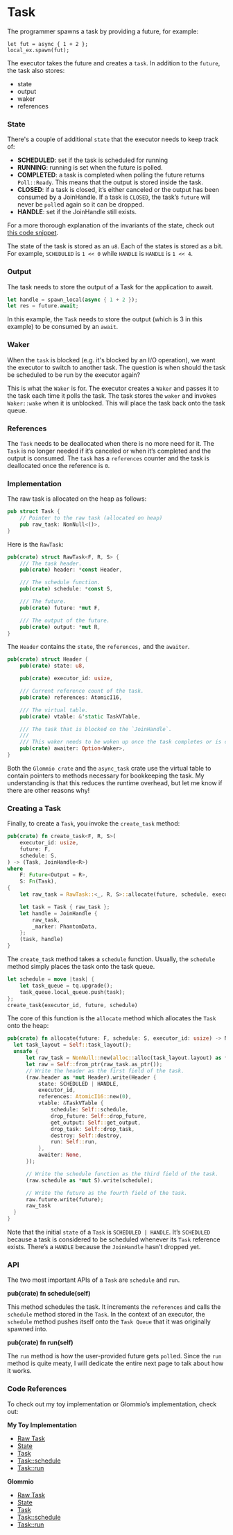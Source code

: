 # Task

The programmer spawns a task by providing a future, for example:

```
let fut = async { 1 + 2 };
local_ex.spawn(fut);
```

The executor takes the future and creates a `task`. In addition to the `future`, the task also stores:
- state
- output
- waker
- references

### **State**

There's a couple of additional `state` that the executor needs to keep
track of:

- **SCHEDULED**: set if the task is scheduled for running
- **RUNNING**: running is set when the future is polled.
- **COMPLETED**: a task is completed when polling the future returns `Poll::Ready`. This means that the output is stored inside the task.
- **CLOSED**: if a task is closed, it’s either canceled or the output has been consumed by a JoinHandle. If a task is `CLOSED`, the task’s `future` will never be `poll`ed again so it can be dropped.
- **HANDLE**: set if the JoinHandle still exists.

For a more thorough explanation of the invariants of the state, check out [this code snippet](https://github.com/DataDog/glommio/blob/d93c460c3def6b11a224892657a6a6a80edf6311/glommio/src/task/state.rs).

The state of the task is stored as an `u8`. Each of the states is stored as a bit. For example, `SCHEDULED` is `1 << 0` while `HANDLE` is `HANDLE` is `1 << 4`. 

### **Output**

The task needs to store the output of a Task for the application to await.

```rust
let handle = spawn_local(async { 1 + 2 });
let res = future.await;
```

In this example, the `Task` needs to store the output (which is 3 in this example) to be consumed by an `await`.

### **Waker**

When the `task` is blocked (e.g. it's blocked by an I/O operation), we want the executor to switch to another task.
The question is when should the task be scheduled to be run by the executor again?

This is what the `Waker` is for. The executor creates a `Waker` and passes it to the task each time it polls the task.
The task stores the `waker` and invokes `Waker::wake` when it is unblocked. This will place the task back onto the task queue.

### **References**

The `Task` needs to be deallocated when there is no more need for it. The `Task` is no longer needed if it’s canceled or when it’s completed and the output is consumed. The `task` has a `references` counter and the task is deallocated once the reference is `0`.


### Implementation

The raw task is allocated on the heap as follows:

```rust
pub struct Task {
    // Pointer to the raw task (allocated on heap)
    pub raw_task: NonNull<()>,
}
```

Here is the `RawTask`:

```rust
pub(crate) struct RawTask<F, R, S> {
    /// The task header.
    pub(crate) header: *const Header,

    /// The schedule function.
    pub(crate) schedule: *const S,

    /// The future.
    pub(crate) future: *mut F,

    /// The output of the future.
    pub(crate) output: *mut R,
}
```

The `Header` contains the `state`, the `references,` and the `awaiter`.

```rust
pub(crate) struct Header {
    pub(crate) state: u8,

    pub(crate) executor_id: usize,

    /// Current reference count of the task.
    pub(crate) references: AtomicI16,

    /// The virtual table.
    pub(crate) vtable: &'static TaskVTable,

    /// The task that is blocked on the `JoinHandle`.
    ///
    /// This waker needs to be woken up once the task completes or is closed.
    pub(crate) awaiter: Option<Waker>,
}
```

Both the `Glommio crate` and the `async_task` crate use the virtual table to contain pointers to methods necessary for bookkeeping the task. My understanding is that this reduces the runtime overhead, but let me know if there are other reasons why!

### Creating a Task

Finally, to create a `Task`, you invoke the `create_task` method:

```rust
pub(crate) fn create_task<F, R, S>(
    executor_id: usize,
    future: F,
    schedule: S,
) -> (Task, JoinHandle<R>)
where
    F: Future<Output = R>,
    S: Fn(Task),
{
    let raw_task = RawTask::<_, R, S>::allocate(future, schedule, executor_id);

    let task = Task { raw_task };
    let handle = JoinHandle {
        raw_task,
        _marker: PhantomData,
    };
    (task, handle)
}
```

The `create_task` method takes a `schedule` function. Usually, the `schedule` method simply places the task onto
the task queue.

```rust
let schedule = move |task| {
    let task_queue = tq.upgrade();
    task_queue.local_queue.push(task);
};
create_task(executor_id, future, schedule)
```

The core of this function is the `allocate` method which allocates the `Task` onto the heap:

```rust
pub(crate) fn allocate(future: F, schedule: S, executor_id: usize) -> NonNull<()> {
  let task_layout = Self::task_layout();
  unsafe {
      let raw_task = NonNull::new(alloc::alloc(task_layout.layout) as *mut ()).unwrap();
      let raw = Self::from_ptr(raw_task.as_ptr());
      // Write the header as the first field of the task.
      (raw.header as *mut Header).write(Header {
          state: SCHEDULED | HANDLE,
          executor_id,
          references: AtomicI16::new(0),
          vtable: &TaskVTable {
              schedule: Self::schedule,
              drop_future: Self::drop_future,
              get_output: Self::get_output,
              drop_task: Self::drop_task,
              destroy: Self::destroy,
              run: Self::run,
          },
          awaiter: None,
      });

      // Write the schedule function as the third field of the task.
      (raw.schedule as *mut S).write(schedule);

      // Write the future as the fourth field of the task.
      raw.future.write(future);
      raw_task
  }
}
```

Note that the initial `state` of a `Task` is `SCHEDULED | HANDLE`. It’s `SCHEDULED` because a task is considered to be scheduled whenever its `Task` reference exists. There’s a `HANDLE` because the `JoinHandle` hasn’t dropped yet.

### API

The two most important APIs of a `Task` are `schedule` and `run`.

**pub(crate) fn schedule(self)**

This method schedules the task. It increments the `references` and calls the `schedule` method stored in the `Task`. In the context of an executor, the `schedule` method pushes itself onto the `Task Queue` that it was originally spawned into.

**pub(crate) fn run(self)**

The `run` method is how the user-provided future gets `poll`ed. Since the `run` method is quite meaty, I will dedicate the entire next page to talk about how it works.

### Code References

To check out my toy implementation or Glommio’s implementation, check out:

**My Toy Implementation**

- [Raw Task](https://github.com/brianshih1/mini-async-runtime/blob/7025a02d91f19e258d69e966f8dfc98eeeed4ecc/src/task/raw.rs#L39)
- [State](https://github.com/brianshih1/mini-async-runtime/blob/7025a02d91f19e258d69e966f8dfc98eeeed4ecc/src/task/state.rs)
- [Task](https://github.com/brianshih1/mini-async-runtime/blob/7025a02d91f19e258d69e966f8dfc98eeeed4ecc/src/task/task.rs#L6)
- [Task::schedule](https://github.com/brianshih1/mini-async-runtime/blob/7025a02d91f19e258d69e966f8dfc98eeeed4ecc/src/task/task.rs#L12)
- [Task::run](https://github.com/brianshih1/mini-async-runtime/blob/7025a02d91f19e258d69e966f8dfc98eeeed4ecc/src/task/task.rs#L22)

**Glommio**

- [Raw Task](https://github.com/DataDog/glommio/blob/d93c460c3def6b11a224892657a6a6a80edf6311/glommio/src/task/raw.rs#L72)
- [State](https://github.com/DataDog/glommio/blob/d93c460c3def6b11a224892657a6a6a80edf6311/glommio/src/task/state.rs)
- [Task](https://github.com/DataDog/glommio/blob/d93c460c3def6b11a224892657a6a6a80edf6311/glommio/src/task/task_impl.rs#L53)
- [Task::schedule](https://github.com/DataDog/glommio/blob/d93c460c3def6b11a224892657a6a6a80edf6311/glommio/src/task/task_impl.rs#L82)
- [Task::run](https://github.com/DataDog/glommio/blob/d93c460c3def6b11a224892657a6a6a80edf6311/glommio/src/task/task_impl.rs#L98)
